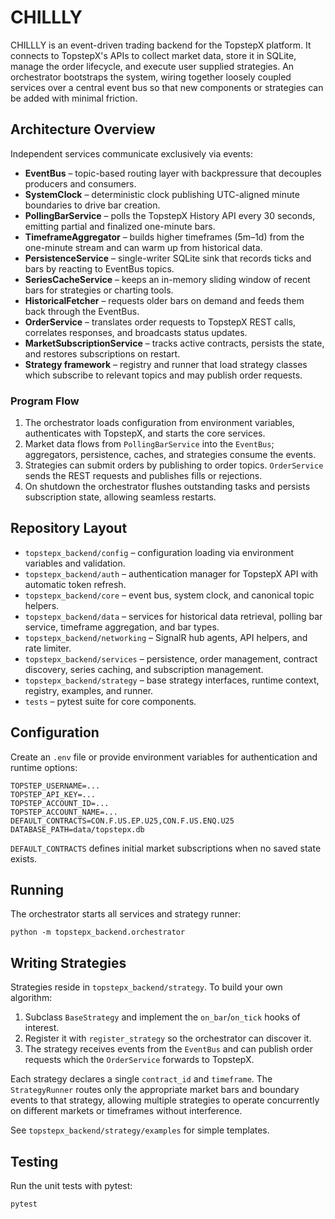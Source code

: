 # CHILLLY

CHILLLY is an event-driven trading backend for the TopstepX platform. It
connects to TopstepX's APIs to collect market data, store it in SQLite, manage
the order lifecycle, and execute user supplied strategies. An orchestrator
bootstraps the system, wiring together loosely coupled services over a central
event bus so that new components or strategies can be added with minimal
friction.

## Architecture Overview
Independent services communicate exclusively via events:

- **EventBus** – topic-based routing layer with backpressure that decouples
  producers and consumers.
- **SystemClock** – deterministic clock publishing UTC-aligned minute boundaries
  to drive bar creation.
- **PollingBarService** – polls the TopstepX History API every 30 seconds,
  emitting partial and finalized one-minute bars.
- **TimeframeAggregator** – builds higher timeframes (5m–1d) from the one-minute
  stream and can warm up from historical data.
- **PersistenceService** – single-writer SQLite sink that records ticks and bars
  by reacting to EventBus topics.
- **SeriesCacheService** – keeps an in-memory sliding window of recent bars for
  strategies or charting tools.
- **HistoricalFetcher** – requests older bars on demand and feeds them back
  through the EventBus.
- **OrderService** – translates order requests to TopstepX REST calls,
  correlates responses, and broadcasts status updates.
- **MarketSubscriptionService** – tracks active contracts, persists the state,
  and restores subscriptions on restart.
- **Strategy framework** – registry and runner that load strategy classes which
  subscribe to relevant topics and may publish order requests.

### Program Flow
1. The orchestrator loads configuration from environment variables,
   authenticates with TopstepX, and starts the core services.
2. Market data flows from `PollingBarService` into the `EventBus`; aggregators,
   persistence, caches, and strategies consume the events.
3. Strategies can submit orders by publishing to order topics. `OrderService`
   sends the REST requests and publishes fills or rejections.
4. On shutdown the orchestrator flushes outstanding tasks and persists
   subscription state, allowing seamless restarts.

## Repository Layout
- `topstepx_backend/config` – configuration loading via environment variables and validation.
- `topstepx_backend/auth` – authentication manager for TopstepX API with automatic token refresh.
- `topstepx_backend/core` – event bus, system clock, and canonical topic helpers.
- `topstepx_backend/data` – services for historical data retrieval, polling bar service, timeframe aggregation, and bar types.
- `topstepx_backend/networking` – SignalR hub agents, API helpers, and rate limiter.
- `topstepx_backend/services` – persistence, order management, contract discovery, series caching, and subscription management.
- `topstepx_backend/strategy` – base strategy interfaces, runtime context, registry, examples, and runner.
- `tests` – pytest suite for core components.

## Configuration
Create an `.env` file or provide environment variables for authentication and runtime options:

```
TOPSTEP_USERNAME=...
TOPSTEP_API_KEY=...
TOPSTEP_ACCOUNT_ID=...
TOPSTEP_ACCOUNT_NAME=...
DEFAULT_CONTRACTS=CON.F.US.EP.U25,CON.F.US.ENQ.U25
DATABASE_PATH=data/topstepx.db
```

`DEFAULT_CONTRACTS` defines initial market subscriptions when no saved state exists.

## Running

The orchestrator starts all services and strategy runner:

```
python -m topstepx_backend.orchestrator
```

## Writing Strategies
Strategies reside in `topstepx_backend/strategy`. To build your own algorithm:

1. Subclass `BaseStrategy` and implement the `on_bar`/`on_tick` hooks of
   interest.
2. Register it with `register_strategy` so the orchestrator can discover it.
3. The strategy receives events from the `EventBus` and can publish order
   requests which the `OrderService` forwards to TopstepX.

Each strategy declares a single `contract_id` and `timeframe`. The
`StrategyRunner` routes only the appropriate market bars and boundary events to
that strategy, allowing multiple strategies to operate concurrently on different
markets or timeframes without interference.

See `topstepx_backend/strategy/examples` for simple templates.

## Testing
Run the unit tests with pytest:

```
pytest
```
